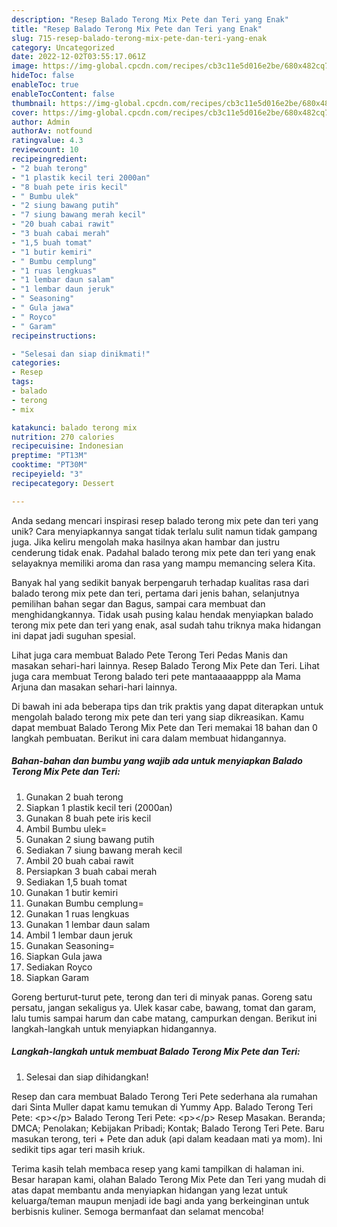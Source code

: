 ```yaml
---
description: "Resep Balado Terong Mix Pete dan Teri yang Enak"
title: "Resep Balado Terong Mix Pete dan Teri yang Enak"
slug: 715-resep-balado-terong-mix-pete-dan-teri-yang-enak
category: Uncategorized
date: 2022-12-02T03:55:17.061Z
image: https://img-global.cpcdn.com/recipes/cb3c11e5d016e2be/680x482cq70/balado-terong-mix-pete-dan-teri-foto-resep-utama.jpg
hideToc: false
enableToc: true
enableTocContent: false
thumbnail: https://img-global.cpcdn.com/recipes/cb3c11e5d016e2be/680x482cq70/balado-terong-mix-pete-dan-teri-foto-resep-utama.jpg
cover: https://img-global.cpcdn.com/recipes/cb3c11e5d016e2be/680x482cq70/balado-terong-mix-pete-dan-teri-foto-resep-utama.jpg
author: Admin
authorAv: notfound
ratingvalue: 4.3
reviewcount: 10
recipeingredient:
- "2 buah terong"
- "1 plastik kecil teri 2000an"
- "8 buah pete iris kecil"
- " Bumbu ulek"
- "2 siung bawang putih"
- "7 siung bawang merah kecil"
- "20 buah cabai rawit"
- "3 buah cabai merah"
- "1,5 buah tomat"
- "1 butir kemiri"
- " Bumbu cemplung"
- "1 ruas lengkuas"
- "1 lembar daun salam"
- "1 lembar daun jeruk"
- " Seasoning"
- " Gula jawa"
- " Royco"
- " Garam"
recipeinstructions:

- "Selesai dan siap dinikmati!"
categories:
- Resep
tags:
- balado
- terong
- mix

katakunci: balado terong mix 
nutrition: 270 calories
recipecuisine: Indonesian
preptime: "PT13M"
cooktime: "PT30M"
recipeyield: "3"
recipecategory: Dessert

---
```





Anda sedang mencari inspirasi resep balado terong mix pete dan teri yang unik? Cara menyiapkannya sangat tidak terlalu sulit namun tidak gampang juga. Jika keliru mengolah maka hasilnya akan hambar dan justru cenderung tidak enak. Padahal balado terong mix pete dan teri yang enak selayaknya memiliki aroma dan rasa yang mampu memancing selera Kita.





Banyak hal yang sedikit banyak berpengaruh terhadap kualitas rasa dari balado terong mix pete dan teri, pertama dari jenis bahan, selanjutnya pemilihan bahan segar dan Bagus, sampai cara membuat dan menghidangkannya. Tidak usah pusing kalau hendak menyiapkan balado terong mix pete dan teri yang enak,      asal sudah tahu triknya maka hidangan ini dapat jadi suguhan spesial.














Lihat juga cara membuat Balado Pete Terong Teri Pedas Manis dan masakan sehari-hari lainnya. Resep Balado Terong Mix Pete dan Teri. Lihat juga cara membuat Terong balado teri pete mantaaaaapppp ala Mama Arjuna dan masakan sehari-hari lainnya.






Di bawah ini ada beberapa tips dan trik praktis yang dapat diterapkan untuk mengolah balado terong mix pete dan teri yang siap dikreasikan. Kamu dapat membuat Balado Terong Mix Pete dan Teri memakai 18 bahan dan 0 langkah pembuatan. Berikut ini cara dalam membuat hidangannya.

<!--inarticleads1-->

##### Bahan-bahan dan bumbu yang wajib ada untuk menyiapkan Balado Terong Mix Pete dan Teri:

1. Gunakan 2 buah terong
1. Siapkan 1 plastik kecil teri (2000an)
1. Gunakan 8 buah pete iris kecil
1. Ambil  Bumbu ulek=
1. Gunakan 2 siung bawang putih
1. Sediakan 7 siung bawang merah kecil
1. Ambil 20 buah cabai rawit
1. Persiapkan 3 buah cabai merah
1. Sediakan 1,5 buah tomat
1. Gunakan 1 butir kemiri
1. Gunakan  Bumbu cemplung=
1. Gunakan 1 ruas lengkuas
1. Gunakan 1 lembar daun salam
1. Ambil 1 lembar daun jeruk
1. Gunakan  Seasoning=
1. Siapkan  Gula jawa
1. Sediakan  Royco
1. Siapkan  Garam


Goreng berturut-turut pete, terong dan teri di minyak panas. Goreng satu persatu, jangan sekaligus ya⁣. Ulek kasar cabe, bawang, tomat dan garam, lalu tumis sampai harum dan cabe matang, campurkan dengan. Berikut ini langkah-langkah untuk menyiapkan hidangannya. 

<!--inarticleads2-->

##### Langkah-langkah untuk membuat Balado Terong Mix Pete dan Teri:


1. Selesai dan siap dihidangkan!

Resep dan cara membuat Balado Terong Teri Pete sederhana ala rumahan dari Sinta Muller dapat kamu temukan di Yummy App. Balado Terong Teri Pete: &lt;p&gt;&lt;/p&gt; Balado Terong Teri Pete: &lt;p&gt;&lt;/p&gt; Resep Masakan. Beranda; DMCA; Penolakan; Kebijakan Pribadi; Kontak; Balado Terong Teri Pete. Baru masukan terong, teri + Pete dan aduk (api dalam keadaan mati ya mom). Ini sedikit tips agar teri masih kriuk. 

Terima kasih telah membaca resep yang kami tampilkan di halaman ini. Besar harapan kami, olahan Balado Terong Mix Pete dan Teri yang mudah di atas dapat membantu anda menyiapkan hidangan yang lezat untuk keluarga/teman maupun menjadi ide bagi anda yang berkeinginan untuk berbisnis kuliner. Semoga bermanfaat dan selamat mencoba!
